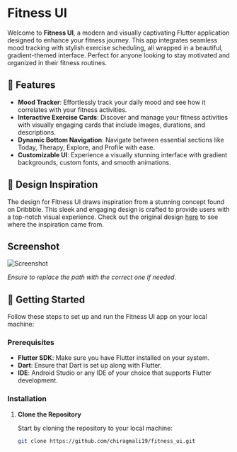 # Fitness UI

Welcome to **Fitness UI**, a modern and visually captivating Flutter application designed to enhance your fitness journey. This app integrates seamless mood tracking with stylish exercise scheduling, all wrapped in a beautiful, gradient-themed interface. Perfect for anyone looking to stay motivated and organized in their fitness routines.

## 🌟 Features

- **Mood Tracker**: Effortlessly track your daily mood and see how it correlates with your fitness activities.
- **Interactive Exercise Cards**: Discover and manage your fitness activities with visually engaging cards that include images, durations, and descriptions.
- **Dynamic Bottom Navigation**: Navigate between essential sections like Today, Therapy, Explore, and Profile with ease.
- **Customizable UI**: Experience a visually stunning interface with gradient backgrounds, custom fonts, and smooth animations.

## 📸 Design Inspiration

The design for Fitness UI draws inspiration from a stunning concept found on Dribbble. This sleek and engaging design is crafted to provide users with a top-notch visual experience. Check out the original design [here](https://dribbble.com/shots/24658939) to see where the inspiration came from.

## Screenshot

![Screenshot](https://github.com/chiragmali19/fitness_ui/blob/main/path/to/your/screenshot.png) 

*Ensure to replace the path with the correct one if needed.*

## 🚀 Getting Started

Follow these steps to set up and run the Fitness UI app on your local machine:

### Prerequisites

- **Flutter SDK**: Make sure you have Flutter installed on your system.
- **Dart**: Ensure that Dart is set up along with Flutter.
- **IDE**: Android Studio or any IDE of your choice that supports Flutter development.

### Installation

1. **Clone the Repository**

   Start by cloning the repository to your local machine:

   ```bash
   git clone https://github.com/chiragmali19/fitness_ui.git
